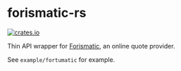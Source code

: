 # forismatic-rs
[![crates.io](https://img.shields.io/crates/v/forismatic.svg)](https://crates.io/crates/forismatic)  
  
Thin API wrapper for [Forismatic](https://forismatic.com/en/api/), an online quote provider.

See `example/fortumatic` for example.

